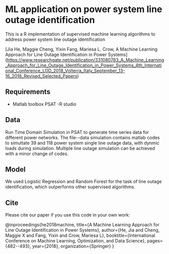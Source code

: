 # ML application on power system line outage identification
This is a R implementation of supervised machine learning algorithms to address power system line outage identification

[Jia He, Maggie Cheng, Yixin Fang, Mariesa L. Crow, A Machine Learning Approach for Line Outage Identification in Power Systems] (https://www.researchgate.net/publication/331080783_A_Machine_Learning_Approach_for_Line_Outage_Identification_in_Power_Systems_4th_International_Conference_LOD_2018_Volterra_Italy_September_13-16_2018_Revised_Selected_Papers)

## Requirements
- Matlab toolbox PSAT
-R studio

## Data
Run Time Domain Simulation in PSAT to generate time series data for different power networks. The file--data simulation contains matlab codes to simultate 39 and 118 power system single line outage data, with dynmic loads during simulation. Multiple line outage simulation can be achieved with a minor change of codes.

## Model
We used Logistic Regression and Random Forest for the task of line outage identification, which outperforms other supervised algorithms.

## Cite
Please cite our paper if you use this code in your own work:

@inproceedings{he2018machine,
title={A Machine Learning Approach for Line Outage Identification in Power Systems},
author={He, Jia and Cheng, Maggie X and Fang, Yixin and Crow, Mariesa L},
booktitle={International Conference on Machine Learning, Optimization, and Data Science},
pages={482--493},
year={2018},
organization={Springer}
}
